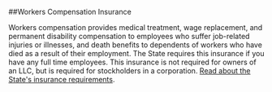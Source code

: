 ##Workers Compensation Insurance

Workers compensation provides medical treatment, wage replacement, and permanent disability compensation to employees who suffer job-related injuries or illnesses, and death benefits to dependents of workers who have died as a result of their employment. The State requires this insurance if you have any full time employees. This insurance is not required for owners of an LLC, but is required for stockholders in a corporation. [Read about the State's insurance requirements](https://www.nj.gov/labor/wc/employer/require/insure_index.html).
